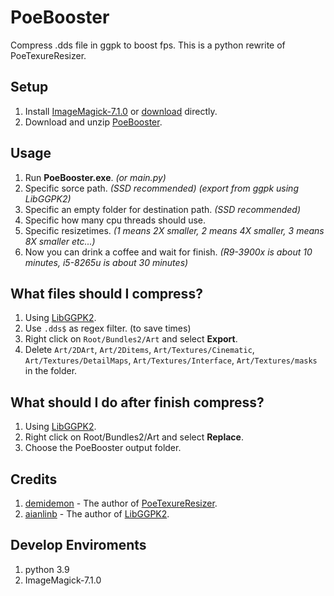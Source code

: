 # PoeBooster
Compress .dds file in ggpk to boost fps.
This is a python rewrite of PoeTexureResizer.

## Setup
1. Install [ImageMagick-7.1.0](https://imagemagick.org/script/download.php#windows) or [download](https://github.com/alanx15a2/PoeBooster/releases/download/v0.1.3/ImageMagick-7.1.0-46-Q16-x64-dll.exe) directly.
1. Download and unzip [PoeBooster](https://github.com/alanx15a2/PoeBooster/releases).

## Usage
1. Run **PoeBooster.exe**. *(or main.py)*
1. Specific sorce path. *(SSD recommended) (export from ggpk using LibGGPK2)*
1. Specific an empty folder for destination path. *(SSD recommended)*
1. Specific how many cpu threads should use.
1. Specific resizetimes. *(1 means 2X smaller, 2 means 4X smaller, 3 means 8X smaller etc...)*
1. Now you can drink a coffee and wait for finish. *(R9-3900x is about 10 minutes, i5-8265u is about 30 minutes)*

## What files should I compress?
1. Using [LibGGPK2](https://github.com/aianlinb/LibGGPK2).
1. Use ```.dds$``` as regex filter. (to save times)
1. Right click on ```Root/Bundles2/Art``` and select **Export**.
1. Delete ```Art/2DArt```, ```Art/2Ditems```, ```Art/Textures/Cinematic```, ```Art/Textures/DetailMaps```, ```Art/Textures/Interface```, ```Art/Textures/masks``` in the folder.

## What should I do after finish compress?
1. Using [LibGGPK2](https://github.com/aianlinb/LibGGPK2).
1. Right click on Root/Bundles2/Art and select **Replace**.
1. Choose the PoeBooster output folder.

## Credits
1. [demidemon](https://home.gamer.com.tw/homeindex.php?owner=demidemon) - The author of [PoeTexureResizer](https://forum.gamer.com.tw/Co.php?bsn=18966&sn=478296).
2. [aianlinb](https://github.com/aianlinb) - The author of [LibGGPK2](https://github.com/aianlinb/LibGGPK2).

## Develop Enviroments
1. python 3.9
1. ImageMagick-7.1.0
